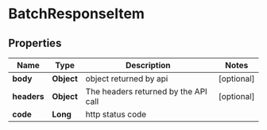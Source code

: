 # BatchResponseItem

## Properties
Name | Type | Description | Notes
------------ | ------------- | ------------- | -------------
**body** | **Object** | object returned by api |  [optional]
**headers** | **Object** | The headers returned by the API call |  [optional]
**code** | **Long** | http status code | 
